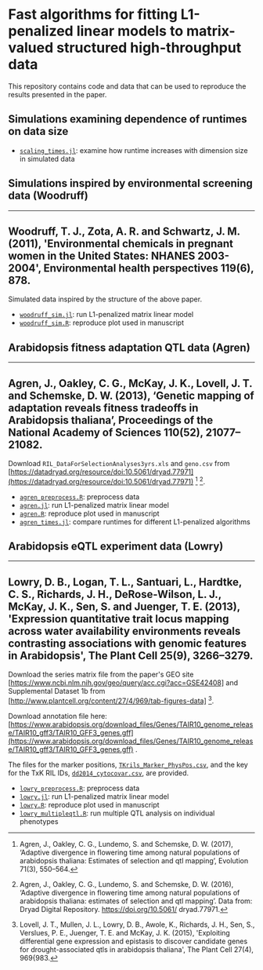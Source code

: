 # Fast algorithms for fitting L1-penalized linear models to matrix-valued structured high-throughput data

This repository contains code and data that can be used to reproduce
the results presented in the paper.

## Simulations examining dependence of runtimes on data size

- [`scaling_times.jl`](code/scaling_times.jl): examine how runtime increases 
with dimension size in simulated data

## Simulations inspired by environmental screening data (Woodruff)

---
Woodruff, T. J., Zota, A. R. and Schwartz, J. M. (2011),
'Environmental chemicals in pregnant women in the United States:
NHANES 2003-2004', Environmental health perspectives 119(6), 878.
---

Simulated data inspired by the structure of the above paper.

- [`woodruff_sim.jl`](code/woodruff_sim.jl): run L1-penalized matrix linear model
- [`woodruff_sim.R`](code/woodruff_sim.R): reproduce plot used in manuscript

## Arabidopsis fitness adaptation QTL data (Agren)

---
Agren, J., Oakley, C. G., McKay, J. K., Lovell, J. T. and Schemske,
D. W.  (2013), ‘Genetic mapping of adaptation reveals fitness
tradeoffs in Arabidopsis thaliana’, Proceedings of the National
Academy of Sciences 110(52), 21077–21082.
---

Download `RIL_DataForSelectionAnalyses3yrs.xls` and `geno.csv` from 
[https://datadryad.org/resource/doi:10.5061/dryad.77971](https://datadryad.org/resource/doi:10.5061/dryad.77971) [^fn1] [^fn2]. 

[^fn1]: Agren, J., Oakley, C. G., Lundemo, S. and Schemske, D. W. (2017), 
    ‘Adaptive divergence in flowering time among natural populations of
    arabidopsis thaliana: Estimates of selection and qtl mapping’, Evolution 
    71(3), 550–564.

[^fn2]: Agren, J., Oakley, C. G., Lundemo, S. and Schemske, D. W. (2016), 
    ‘Adaptive divergence in flowering time among natural populations of 
    arabidopsis thaliana: estimates of selection and qtl mapping’. Data from: 
    Dryad Digital Repository. https://doi.org/10.5061/ dryad.77971.

- [`agren_preprocess.R`](code/agren_preprocess.R): preprocess data
- [`agren.jl`](code/agren.jl): run L1-penalized matrix linear model
- [`agren.R`](code/agren.R): reproduce plot used in manuscript
- [`agren_times.jl`](code/agren_times.jl): compare runtimes for different
  L1-penalized algorithms

## Arabidopsis eQTL experiment data (Lowry)

---
Lowry, D. B., Logan, T. L., Santuari, L., Hardtke, C. S., Richards, J. H., 
DeRose-Wilson, L. J., McKay, J. K., Sen, S. and Juenger, T. E. (2013), 
'Expression quantitative trait locus mapping across water availability 
environments reveals contrasting associations with genomic features in 
Arabidopsis', The Plant Cell 25(9), 3266–3279.
---

Download the series matrix file from the paper's GEO site
[https://www.ncbi.nlm.nih.gov/geo/query/acc.cgi?acc=GSE42408] 
and Supplemental Dataset 1b from 
[http://www.plantcell.org/content/27/4/969/tab-figures-data] [^fn3]. 

[^fn3]: Lovell, J. T., Mullen, J. L., Lowry, D. B., Awole, K., Richards, 
    J. H., Sen, S., Verslues, P. E., Juenger, T. E. and McKay, J. K. (2015), 
    'Exploiting differential gene expression and epistasis to discover 
    candidate genes for drought-associated qtls in arabidopsis thaliana', The 
    Plant Cell 27(4), 969{983.

Download annotation file here:  
[https://www.arabidopsis.org/download_files/Genes/TAIR10_genome_release/TAIR10_gff3/TAIR10_GFF3_genes.gff](https://www.arabidopsis.org/download_files/Genes/TAIR10_genome_release/TAIR10_gff3/TAIR10_GFF3_genes.gff) .

The files for the marker positions, 
[`TKrils_Marker_PhysPos.csv`](data/TKrils_Marker_PhysPos.csv), and the key 
for the TxK RIL IDs, [`dd2014_cytocovar.csv`](data/dd2014_cytocovar.csv), are 
provided.

- [`lowry_preprocess.R`](code/lowry_preprocess.R): preprocess data
- [`lowry.jl`](code/lowry.jl): run L1-penalized matrix linear model
- [`lowry.R`](code/lowry.R): reproduce plot used in manuscript
- [`lowry_multipleqtl.R`](code/lowry_multipleqtl.R): run multiple QTL
  analysis on individual phenotypes
